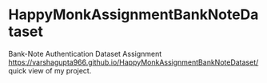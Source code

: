 # HappyMonkAssignmentBankNoteDataset
Bank-Note Authentication Dataset Assignment
https://varshagupta966.github.io/HappyMonkAssignmentBankNoteDataset/ quick view of my project.
